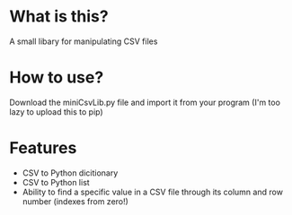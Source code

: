 # What is this?

A small libary for manipulating CSV files

# How to use?

Download the miniCsvLib.py file and import it from your program (I'm too lazy to upload this to pip)

# Features

- CSV to Python dicitionary
- CSV to Python list
- Ability to find a specific value in a CSV file through its column and row number (indexes from zero!)

